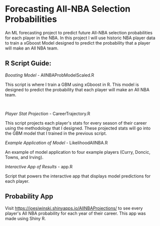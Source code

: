 # Forecasting All-NBA Selection Probabilities

An ML forecasting project to predict future All-NBA selection probabilities for each player in the NBA. In this project I will use historic NBA player data to train a xGboost Model designed to predict the probability that a player will make an All NBA team. 


## R Script Guide:

*Boosting Model* - AllNBAProbModelScaled.R

This script is where I train a GBM using xGboost in R. This model is designed to predict the probability that each player will make an All NBA team.

<br/>

*Player Stat Projection* - CareerTrajectory.R

This script projects each player's stats for every season of their career using the methodology that I designed. These projected stats will go into the GBM model that I trained in the previous script. 


*Example Application of Model* - LikelihoodAllNBA.R

An example of model application to four example players (Curry, Doncic, Towns, and Irving).



*Interactive App of Results* - app.R

Script that powers the interactive app that displays model predictions for each player.


## Probability App 

Visit https://joesiwinski.shinyapps.io/AllNBAProjections/ to see every player's All NBA probability for each year of their career. This app was made using Shiny R.
